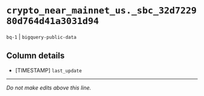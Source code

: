 # `crypto_near_mainnet_us._sbc_32d722980d764d41a3031d94`
`bq-1` | `bigquery-public-data`

## Column details
* [TIMESTAMP] `last_update`

-------------------------------------------------------------------------------
*Do not make edits above this line.*

